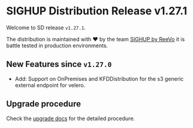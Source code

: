 # SIGHUP Distribution Release v1.27.1

Welcome to SD release `v1.27.1`.

The distribution is maintained with ❤️ by the team [SIGHUP by ReeVo](https://sighup.io/) it is battle tested in production environments.

## New Features since `v1.27.0`

- Add: Support on OnPremises and KFDDistribution for the s3 generic external endpoint for velero.

## Upgrade procedure

Check the [upgrade docs](https://github.com/sighupio/furyctl/tree/main/docs/upgrades/kfd/README.md) for the detailed procedure.
